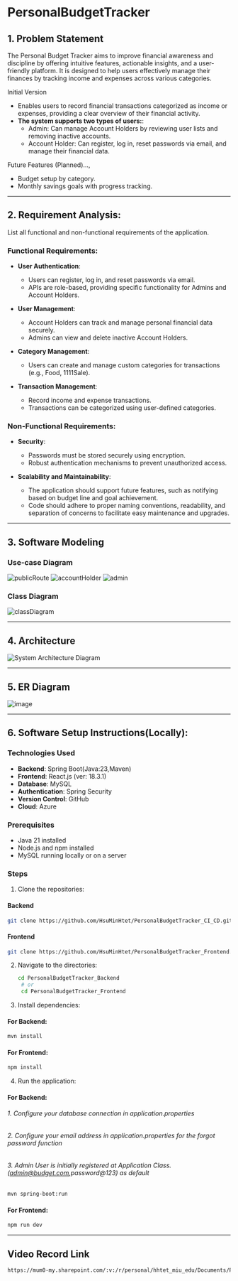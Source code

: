 # PersonalBudgetTracker
 ## 1. Problem Statement
The Personal Budget Tracker aims to improve financial awareness and discipline by offering intuitive features, actionable insights, and a user-friendly platform. It is designed to help users effectively manage their finances by tracking income and expenses across various categories.

Initial Version
- Enables users to record financial transactions categorized as income or expenses, providing a clear overview of their financial activity.
- **The system supports two types of users:**:
  - Admin: Can manage Account Holders by reviewing user lists and removing inactive accounts. 
  - Account Holder: Can register, log in, reset passwords via email, and manage their financial data.

Future Features (Planned)...,
- Budget setup by category.
- Monthly savings goals with progress tracking.

 ---
 ## 2. Requirement Analysis: 
List all functional and non-functional requirements of the application.

### Functional Requirements:

- **User Authentication**:
  - Users can register, log in, and reset passwords via email.
  - APIs are role-based, providing specific functionality for Admins and Account Holders.
  
- **User Management**:
  - Account Holders can track and manage personal financial data securely.
  - Admins can view and delete inactive Account Holders.

- **Category Management**: 
  - Users can create and manage custom categories for transactions (e.g., Food, 1111Sale).
  
- **Transaction Management**:
  - Record income and expense transactions.
  - Transactions can be categorized using user-defined categories.

### Non-Functional Requirements:

- **Security**:
  - Passwords must be stored securely using encryption.
  - Robust authentication mechanisms to prevent unauthorized access.

- **Scalability and Maintainability**:
  - The application should support future features, such as notifying based on budget line and goal achievement.
  - Code should adhere to proper naming conventions, readability, and separation of concerns to facilitate easy maintenance and upgrades.

---

  ## 3. Software Modeling
### Use-case Diagram
![publicRoute](assets/publicRoutes.png)
![accountHolder](assets/accountHolder.png)
![admin](assets/admin.png)

### Class Diagram
![classDiagram](assets/classdiagram_BudgetTracker.png)

---

  ## 4. Architecture
![System Architecture Diagram](assets/SystemArchitecture.png)

---

  ## 5. ER Diagram
![image](assets/BudgetTracker_ERdiagram.png)

---

  ## 6. Software Setup Instructions(Locally):
### Technologies Used
- **Backend**: Spring Boot(Java:23,Maven)
- **Frontend**: React.js (ver: 18.3.1)
- **Database**: MySQL
- **Authentication**: Spring Security
- **Version Control**: GitHub
- **Cloud**: Azure
### Prerequisites
- Java 21 installed
- Node.js and npm installed
- MySQL running locally or on a server

### Steps
1. Clone the repositories:
#### Backend
   ```bash
   git clone https://github.com/HsuMinHtet/PersonalBudgetTracker_CI_CD.git
   ```
#### Frontend
   ```bash
   git clone https://github.com/HsuMinHtet/PersonalBudgetTracker_Frontend.git
```
2. Navigate to the directories:
   ```bash
   cd PersonalBudgetTracker_Backend
    # or
    cd PersonalBudgetTracker_Frontend
   ```
3. Install dependencies: 
#### For Backend:
   ```bash
   mvn install
   ```
#### For Frontend:
   ```bash
   npm install
   ```
4. Run the application:
#### For Backend: 
###### 1. Configure your database connection in application.properties
###### 2. Configure your email address in application.properties for the forgot password function
###### 3. Admin User is initially registered at Application Class.(admin@budget.com,password@123) as default
   ```bash
   mvn spring-boot:run
   ```
#### For Frontend:
   ```bash
   npm run dev
   ```

---
## Video Record Link
   ```bash
   https://mum0-my.sharepoint.com/:v:/r/personal/hhtet_miu_edu/Documents/PersonalBudgetTracker/ProjectDemo.mov?csf=1&web=1&nav=eyJyZWZlcnJhbEluZm8iOnsicmVmZXJyYWxBcHAiOiJPbmVEcml2ZUZvckJ1c2luZXNzIiwicmVmZXJyYWxBcHBQbGF0Zm9ybSI6IldlYiIsInJlZmVycmFsTW9kZSI6InZpZXciLCJyZWZlcnJhbFZpZXciOiJNeUZpbGVzTGlua0NvcHkifX0&e=gRbIWS
```
